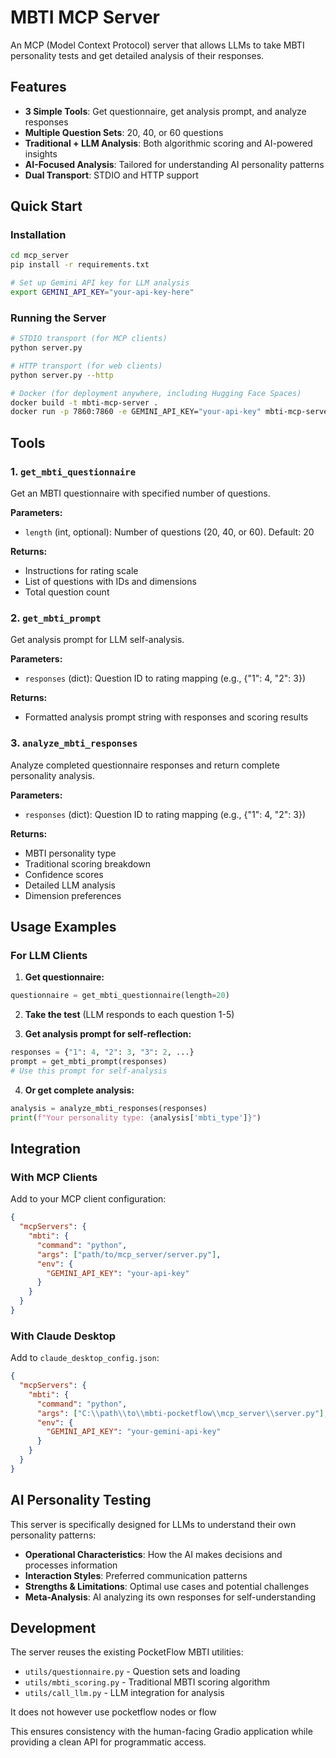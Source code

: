 # MBTI MCP Server

An MCP (Model Context Protocol) server that allows LLMs to take MBTI personality tests and get detailed analysis of their responses.

## Features

- **3 Simple Tools**: Get questionnaire, get analysis prompt, and analyze responses
- **Multiple Question Sets**: 20, 40, or 60 questions
- **Traditional + LLM Analysis**: Both algorithmic scoring and AI-powered insights
- **AI-Focused Analysis**: Tailored for understanding AI personality patterns
- **Dual Transport**: STDIO and HTTP support

## Quick Start

### Installation

```bash
cd mcp_server
pip install -r requirements.txt

# Set up Gemini API key for LLM analysis
export GEMINI_API_KEY="your-api-key-here"
```

### Running the Server

```bash
# STDIO transport (for MCP clients)
python server.py

# HTTP transport (for web clients)
python server.py --http

# Docker (for deployment anywhere, including Hugging Face Spaces)
docker build -t mbti-mcp-server .
docker run -p 7860:7860 -e GEMINI_API_KEY="your-api-key" mbti-mcp-server
```

## Tools

### 1. `get_mbti_questionnaire`

Get an MBTI questionnaire with specified number of questions.

**Parameters:**
- `length` (int, optional): Number of questions (20, 40, or 60). Default: 20

**Returns:**
- Instructions for rating scale
- List of questions with IDs and dimensions
- Total question count

### 2. `get_mbti_prompt`

Get analysis prompt for LLM self-analysis.

**Parameters:**
- `responses` (dict): Question ID to rating mapping (e.g., {"1": 4, "2": 3})

**Returns:**
- Formatted analysis prompt string with responses and scoring results

### 3. `analyze_mbti_responses`

Analyze completed questionnaire responses and return complete personality analysis.

**Parameters:**
- `responses` (dict): Question ID to rating mapping (e.g., {"1": 4, "2": 3})

**Returns:**
- MBTI personality type
- Traditional scoring breakdown
- Confidence scores
- Detailed LLM analysis
- Dimension preferences

## Usage Examples

### For LLM Clients

1. **Get questionnaire:**
```python
questionnaire = get_mbti_questionnaire(length=20)
```

2. **Take the test** (LLM responds to each question 1-5)

3. **Get analysis prompt for self-reflection:**
```python
responses = {"1": 4, "2": 3, "3": 2, ...}
prompt = get_mbti_prompt(responses)
# Use this prompt for self-analysis
```

4. **Or get complete analysis:**
```python
analysis = analyze_mbti_responses(responses)
print(f"Your personality type: {analysis['mbti_type']}")
```

## Integration

### With MCP Clients

Add to your MCP client configuration:

```json
{
  "mcpServers": {
    "mbti": {
      "command": "python",
      "args": ["path/to/mcp_server/server.py"],
      "env": {
        "GEMINI_API_KEY": "your-api-key"
      }
    }
  }
}
```

### With Claude Desktop

Add to `claude_desktop_config.json`:

```json
{
  "mcpServers": {
    "mbti": {
      "command": "python",
      "args": ["C:\\path\\to\\mbti-pocketflow\\mcp_server\\server.py"],
      "env": {
        "GEMINI_API_KEY": "your-gemini-api-key"
      }
    }
  }
}
```

## AI Personality Testing

This server is specifically designed for LLMs to understand their own personality patterns:

- **Operational Characteristics**: How the AI makes decisions and processes information
- **Interaction Styles**: Preferred communication patterns
- **Strengths & Limitations**: Optimal use cases and potential challenges
- **Meta-Analysis**: AI analyzing its own responses for self-understanding

## Development

The server reuses the existing PocketFlow MBTI utilities:
- `utils/questionnaire.py` - Question sets and loading
- `utils/mbti_scoring.py` - Traditional MBTI scoring algorithm  
- `utils/call_llm.py` - LLM integration for analysis

It does not however use pocketflow nodes or flow

This ensures consistency with the human-facing Gradio application while providing a clean API for programmatic access.